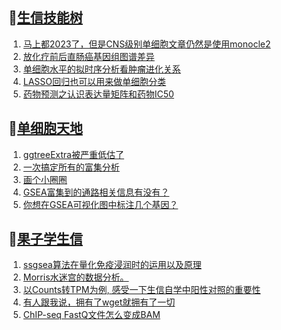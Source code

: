 ## 📝[生信技能树](https://github.com/ixxmu/mp_duty/issues?q=label%3A%E7%94%9F%E4%BF%A1%E6%8A%80%E8%83%BD%E6%A0%91+is%3Aclosed)
<!-- 1issueTable -->

1. [马上都2023了，但是CNS级别单细胞文章仍然是使用monocle2](https://github.com/ixxmu/mp_duty/issues/2962) 
2. [放化疗前后直肠癌基因组图谱差异](https://github.com/ixxmu/mp_duty/issues/2925) 
3. [单细胞水平的拟时序分析看肿瘤进化关系](https://github.com/ixxmu/mp_duty/issues/2924) 
4. [LASSO回归也可以用来做单细胞分类](https://github.com/ixxmu/mp_duty/issues/2921) 
5. [药物预测之认识表达量矩阵和药物IC50](https://github.com/ixxmu/mp_duty/issues/2899) 
<!-- 1issueTable -->
## 📝[单细胞天地](https://github.com/ixxmu/mp_duty/issues?q=label%3A%E5%8D%95%E7%BB%86%E8%83%9E%E5%A4%A9%E5%9C%B0+is%3Aclosed)
<!-- 2issueTable -->

1. [ggtreeExtra被严重低估了](https://github.com/ixxmu/mp_duty/issues/2929) 
2. [一次搞定所有的富集分析](https://github.com/ixxmu/mp_duty/issues/2807) 
3. [画个小圈圈](https://github.com/ixxmu/mp_duty/issues/2764) 
4. [GSEA富集到的通路相关信息有没有？](https://github.com/ixxmu/mp_duty/issues/2735) 
5. [你想在GSEA可视化图中标注几个基因？](https://github.com/ixxmu/mp_duty/issues/2648) 
<!-- 2issueTable -->

## 📝[果子学生信](https://github.com/ixxmu/mp_duty/issues?q=label%3A%E6%9E%9C%E5%AD%90%E5%AD%A6%E7%94%9F%E4%BF%A1+is%3Aclosed)
<!-- 3issueTable -->

1. [ssgsea算法在量化免疫浸润时的运用以及原理](https://github.com/ixxmu/mp_duty/issues/2901) 
2. [Morris水迷宫的数据分析。](https://github.com/ixxmu/mp_duty/issues/2900) 
3. [以Counts转TPM为例, 感受一下生信自学中阳性对照的重要性](https://github.com/ixxmu/mp_duty/issues/2738) 
4. [有人跟我说，拥有了wget就拥有了一切](https://github.com/ixxmu/mp_duty/issues/2730) 
5. [ChIP-seq FastQ文件怎么变成BAM](https://github.com/ixxmu/mp_duty/issues/2714) 
<!-- 3issueTable -->
